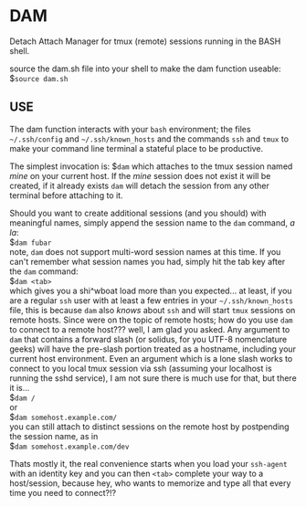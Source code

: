 # DAM
Detach Attach Manager for tmux (remote) sessions running in the BASH shell.

source the dam.sh file into your shell to make the dam function useable:
$`source dam.sh`

## USE
The dam function interacts with your `bash` environment; the files `~/.ssh/config` and `~/.ssh/known_hosts` and the commands `ssh` and `tmux` to make your command line terminal a stateful place to be productive.

The simplest invocation is:
$`dam`
which attaches to the tmux session named *mine* on your current host. If the *mine* session does not exist it will be created, if it already exists `dam` will detach the session from any other terminal before attaching to it.

Should you want to create additional sessions (and you should) with meaningful names, simply append the session name to the `dam` command, *a la*:<br />
$`dam fubar`<br />
note, `dam` does not support multi-word session names at this time. If you can't remember what session names you had, simply hit the tab key after the `dam` command:<br />
$`dam <tab>`<br />
which gives you a shi^wboat load more than you expected... at least, if you are a regular `ssh` user with at least a few entries in your `~/.ssh/known_hosts` file, this is because `dam` also *knows* about `ssh` and will start `tmux` sessions on remote hosts. Since were on the topic of remote hosts; how do you use `dam` to connect to a remote host??? well, I am glad you asked. Any argument to `dam` that contains a forward slash (or solidus, for you UTF-8 nomenclature geeks) will have the pre-slash portion treated as a hostname, including your current host environment. Even an argument which is a lone slash works to connect to you local tmux session via ssh (assuming your localhost is running the sshd service), I am not sure there is much use for that, but there it is...<br />
$`dam /`<br />
or<br />
$`dam somehost.example.com/`<br />
you can still attach to distinct sessions on the remote host by postpending the session name, as in<br />
$`dam somehost.example.com/dev`

Thats mostly it, the real convenience starts when you load your `ssh-agent` with an identity key and you can then `<tab>` complete your way to a host/session, because hey, who wants to memorize and type all that every time you need to connect?!?
